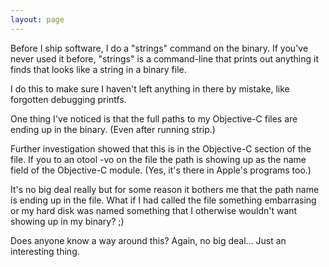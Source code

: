 ```yaml
---
layout: page
---
```


Before I ship software, I do a "strings" command on the binary.
If you've never used it before, "strings" is a command-line that prints out anything it finds that looks like a string in a binary file.

I do this to make sure I haven't left anything in there by mistake, like forgotten debugging printfs.

One thing I've noticed is that the full paths to my Objective-C files are ending up in the binary. (Even after running strip.)

Further investigation showed that this is in the Objective-C section of the file.  If you to an otool -vo on the file the path is showing up as the name field of the Objective-C module.  (Yes, it's there in Apple's programs too.)

It's no big deal really but for some reason it bothers me that the path name is ending up in the file. What if I had called the file something embarrasing or my hard disk was named something that I otherwise wouldn't want showing up in my binary? ;)

Does anyone know a way around this?  Again, no big deal... Just an interesting thing.
